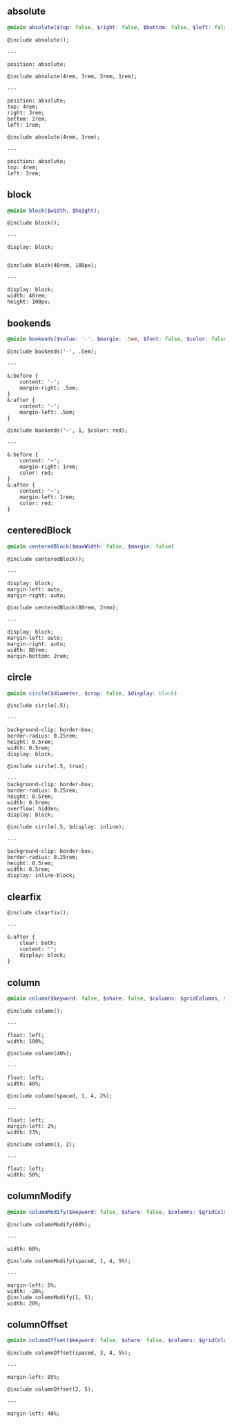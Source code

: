 ## absolute

```scss
@mixin absolute($top: false, $right: false, $bottom: false, $left: false)
```

```scss|css
@include absolute();

---

position: absolute;
```

```scss|css
@include absolute(4rem, 3rem, 2rem, 1rem);

---

position: absolute;
top: 4rem;
right: 3rem;
bottom: 2rem;
left: 1rem;
```

```scss|css
@include absolute(4rem, 3rem);

---

position: absolute;
top: 4rem;
left: 3rem;
```

## block

```scss
@mixin block($width, $height);
```

```scss|css
@include block();

---

display: block;
```

```scss|css

@include block(40rem, 100px);

---

display: block;
width: 40rem;
height: 100px;
```

## bookends
```scss
@mixin bookends($value: '-', $margin: .5em, $font: false, $color: false);
```
```scss|css
@include bookends('-', .5em);

---

&:before {
    content: '-';
    margin-right: .5em;
}
&:after {
    content: '-';
    margin-left: .5em;
}
```

```scss|css
@include bookends('~', 1, $color: red);

---

&:before {
    content: '~';
    margin-right: 1rem;
    color: red;
}
&:after {
    content: '~';
    margin-left: 1rem;
    color: red;
}
```

## centeredBlock

```scss
@mixin centeredBlock($maxWidth: false, $margin: false)
```

```scss|css
@include centeredBlock();

---

display: block;
margin-left: auto;
margin-right: auto;
```

```scss|css
@include centeredBlock(80rem, 2rem);

---

display: block;
margin-left: auto;
margin-right: auto;
width: 80rem;
margin-bottom: 2rem;

```

## circle

```scss
@mixin circle($diameter, $crop: false, $display: block)
```

```scss|css
@include circle(.5);

---

background-clip: border-box;
border-radius: 0.25rem;
height: 0.5rem;
width: 0.5rem;
display: block;
```

```scss|css
@include circle(.5, true);

---
background-clip: border-box;
border-radius: 0.25rem;
height: 0.5rem;
width: 0.5rem;
overflow: hidden;
display: block;
```

```scss|css
@include circle(.5, $display: inline);

---

background-clip: border-box;
border-radius: 0.25rem;
height: 0.5rem;
width: 0.5rem;
display: inline-block;

```

## clearfix

```scss|css
@include clearfix();

---

&:after {
    clear: both;
    content: '';
    display: block;
}
```

## column

```scss
@mixin column($keyword: false, $share: false, $columns: $gridColumns, $margin: $gridMargin)
```

```scss|css
@include column();

---

float: left;
width: 100%;
```

```scss|css
@include column(40%);

---

float: left;
width: 40%;
```
```scss|css
@include column(spaced, 1, 4, 2%);

---

float: left;
margin-left: 2%;
width: 23%;
```

```scss|css
@include column(1, 2);

---

float: left;
width: 50%;
```

## columnModify

```scss
@mixin columnModify($keyword: false, $share: false, $columns: $gridColumns, $margin: $gridMargin)
```

```scss|css
@include columnModify(60%);

---

width: 60%;
```

```scss|css
@include columnModify(spaced, 1, 4, 5%);

---

margin-left: 5%;
width: -20%;
@include columnModify(1, 5);
width: 20%;
```

## columnOffset

```scss
@mixin columnOffset($keyword: false, $share: false, $columns: $gridColumns, $margin: ($gridMargin / 2))
```

```scss|css
@include columnOffset(spaced, 3, 4, 5%);

---

margin-left: 85%;
```

```scss|css
@include columnOffset(2, 5);

---

margin-left: 40%;
```
